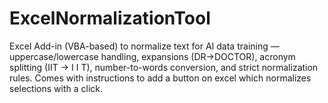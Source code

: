 # ExcelNormalizationTool
Excel Add-in (VBA-based) to normalize text for AI data training — uppercase/lowercase handling, expansions (DR→DOCTOR), acronym splitting (IIT → I I T), number-to-words conversion, and strict normalization rules. Comes with instructions to add a button on excel which normalizes selections with a click.
